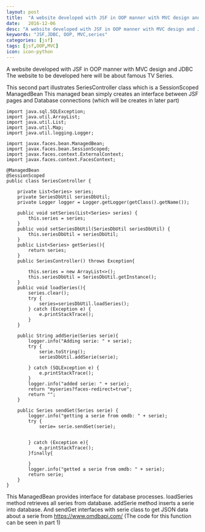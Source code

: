 ```yaml
---
layout: post
title:  "A website developed with JSF in OOP manner with MVC design and JDBC - Part 2"
date:   2016-12-06
desc: "A website developed with JSF in OOP manner with MVC design and JDBC - Part 2"
keywords: "JSF,JDBC, OOP, MVC,series"
categories: [jsf]
tags: [jsf,OOP,MVC]
icon: icon-python
---
```

A website developed with JSF in OOP manner with MVC design and JDBC
The website to be developed here will be about famous TV Series.

This second part illustrates SeriesController class which is a SessionScoped ManagedBean
This managed bean simply creates an interface between JSF pages and Database connections (which will be creates in later part)

``` 
import java.sql.SQLException;
import java.util.ArrayList;
import java.util.List;
import java.util.Map;
import java.util.logging.Logger;

import javax.faces.bean.ManagedBean;
import javax.faces.bean.SessionScoped;
import javax.faces.context.ExternalContext;
import javax.faces.context.FacesContext;

@ManagedBean
@SessionScoped
public class SeriesController {

	private List<Series> series;
	private SeriesDbUtil seriesDbUtil;
	private Logger logger = Logger.getLogger(getClass().getName());
	
	public void setSeries(List<Series> series) {
		this.series = series;
	}
	public void setSeriesDbUtil(SeriesDbUtil seriesDbUtil) {
		this.seriesDbUtil = seriesDbUtil;
	}
	public List<Series> getSeries(){
		return series;
	}
	public SeriesController() throws Exception{
		
		this.series = new ArrayList<>();
		this.seriesDbUtil = SeriesDbUtil.getInstance();
	}
	public void loadSeries(){
		series.clear();
		try {
			series=seriesDbUtil.loadSeries();
		} catch (Exception e) {
			e.printStackTrace();
		}
	}
	
	public String addSerie(Series serie){
		logger.info("Adding serie: " + serie);
		try {
			serie.toString();
			seriesDbUtil.addSerie(serie);
				
		} catch (SQLException e) {
			e.printStackTrace();
		}
		logger.info("added serie: " + serie);
		return "myseries?faces-redirect=true";
		return "";
	}
	
	public Series sendGet(Series serie) {
		logger.info("getting a serie from omdb: " + serie);
		try {
			serie= serie.sendGet(serie);
			
			
		} catch (Exception e){
			e.printStackTrace();
		}finally{
			
		}
		logger.info("getted a serie from omdb: " + serie);
		return serie;
	}
}
```
This ManagedBean provides interface for database processes.
loadSeries method retrieves all series from database.
addSerie method inserts a serie into database.
And sendGet interfaces with serie class to get JSON data about a serie from <https://www.omdbapi.com/> 
(The code for this function can be seen in part 1)